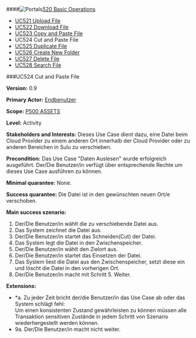 ####![Portals](https://raw.github.com/massiveart/sulu-docs/master/use-cases/images/package-assets.png)[520 Basic Operations](https://github.com/massiveart/sulu-docs/tree/master/use-cases/p500/p520 "520 Basic Operations")

* [UC521 Upload File](https://github.com/massiveart/sulu-docs/tree/master/use-cases/p500/p520/UC521.md "UC521 Upload File")
* [UC522 Download File](https://github.com/massiveart/sulu-docs/tree/master/use-cases/p500/p520/UC522.md "UC522 Download File")
* [UC523 Copy and Paste File](https://github.com/massiveart/sulu-docs/tree/master/use-cases/p500/p520/UC523.md "UC523 Copy and Paste File")
* UC524 Cut and Paste File
* [UC525 Duplicate File](https://github.com/massiveart/sulu-docs/tree/master/use-cases/p500/p520/UC525.md "UC525 Duplicate File")
* [UC526 Create New Folder](https://github.com/massiveart/sulu-docs/tree/master/use-cases/p500/p520/UC526.md "UC526 Create New Folder")
* [UC527 Delete File](https://github.com/massiveart/sulu-docs/tree/master/use-cases/p500/p520/UC527.md "UC527 Delete File")
* [UC528 Search File](https://github.com/massiveart/sulu-docs/tree/master/use-cases/p500/p520/UC528.md "UC528 Search File")

###UC524 Cut and Paste File

**Version:** 0.9

**Primary Actor:** [Endbenutzer](https://github.com/massiveart/sulu-docs/tree/master/system-specification/actors.md "Actors") 

**Scope:** [P500 ASSETS](https://github.com/massiveart/sulu-docs/tree/master/system-specification/p500-assets "500 ASSETS") 

**Level:** Activity

**Stakeholders and Interests:** Dieses Use Case dient dazu, eine Datei beim Cloud Provider zu einem anderen Ort innerhalb der Cloud Provider oder zu anderen Bereichen in Sulu  zu verschieben. 

**Precondition:** Das Use Case "Daten Auslesen" wurde erfolgreich ausgeführt. Der/Die Benutzer/in verfügt über entsprechende Rechte um dieses Use Case ausführen zu können.

**Minimal quarantee:** None.

**Success quarantee:** Die Datei ist in den gewünschten neuen Ort/e verschoben. 

**Main success szenario:** 

1. Der/Die Benutzer/in wählt die zu verschiebende Datei aus.
2. Das System zeichnet die Datei aus.
3. Der/Die Benutzer/in startet das Schneiden(Cut) der Datei.
4. Das System legt die Datei in den Zwischenspeicher.
5. Der/Die Benutzer/in wählt den Zielort aus.
6. Der/Die Benutzer/in startet das Einsetzen der Datei.
7. Das System liest die Datei aus den Zwischenspeicher, setzt diese ein und löscht die Datei in den vorherigen Ort.
8. Der/Die Benutzer/in macht mit Schritt 5. Weiter.

**Extensions:**
* *a. Zu jeder Zeit bricht der/die Benutzer/in das Use Case ab oder das System schlägt fehl:	
Um einen konsistenten Zustand gewährleisten zu können müssen alle Transaktion sensitiven Zustände in jedem Schritt von Szenario wiederhergestellt werden können.
* 9a. Der/Die Benutzer/in macht nicht weiter.